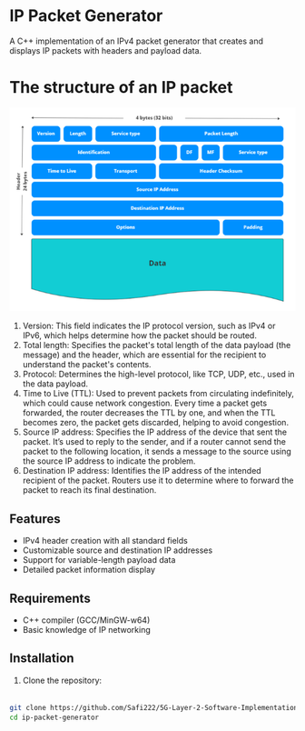 # IP Packet Generator

A C++ implementation of an IPv4 packet generator that creates and displays IP packets with headers and payload data.

# The structure of an IP packet

![IP Packet Structure implemented](assets\IpPacket.png)

1. Version: This field indicates the IP protocol version, such as IPv4 or IPv6, which helps determine how the packet should be routed.
2. Total length: Specifies the packet's total length of the data payload (the message) and the header, which are essential for the recipient to understand the packet's contents.
3. Protocol: Determines the high-level protocol, like TCP, UDP, etc., used in the data payload.
4. Time to Live (TTL): Used to prevent packets from circulating indefinitely, which could cause network congestion. Every time a packet gets forwarded, the router decreases the TTL by one, and when the TTL becomes zero, the packet gets discarded, helping to avoid congestion.
5. Source IP address: Specifies the IP address of the device that sent the packet. It’s used to reply to the sender, and if a router cannot send the packet to the following location, it sends a message to the source using the source IP address to indicate the problem.
6. Destination IP address: Identifies the IP address of the intended recipient of the packet. Routers use it to determine where to forward the packet to reach its final destination.

## Features

- IPv4 header creation with all standard fields
- Customizable source and destination IP addresses
- Support for variable-length payload data
- Detailed packet information display

## Requirements

- C++ compiler (GCC/MinGW-w64)
- Basic knowledge of IP networking

## Installation

1. Clone the repository:

```bash

git clone https://github.com/Safi222/5G-Layer-2-Software-Implementation.git
cd ip-packet-generator
